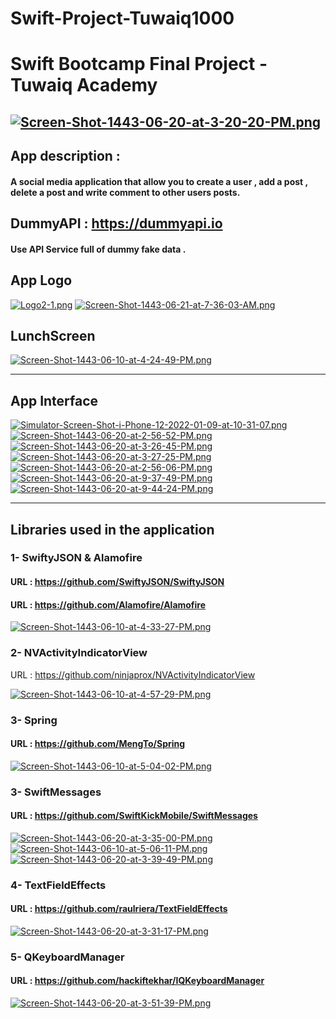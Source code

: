 # Swift-Project-Tuwaiq1000
# Swift Bootcamp Final Project - Tuwaiq Academy 
[![Screen-Shot-1443-06-20-at-3-20-20-PM.png](https://i.postimg.cc/FH2hYbHV/Screen-Shot-1443-06-20-at-3-20-20-PM.png)](https://postimg.cc/9Dt6S7TD)
---
## App description :
#### A social media application that allow you to create a user , add a post , delete a post and write comment to other users posts.

## DummyAPI : https://dummyapi.io 
#### Use API Service full of dummy fake data .

## App Logo 
[![Logo2-1.png](https://i.postimg.cc/0QhRjyLd/Logo2-1.png)](https://postimg.cc/CBC66SMz)
[![Screen-Shot-1443-06-21-at-7-36-03-AM.png](https://i.postimg.cc/wBJs7xH7/Screen-Shot-1443-06-21-at-7-36-03-AM.png)](https://postimg.cc/rdVpHkDk)

## LunchScreen 
[![Screen-Shot-1443-06-10-at-4-24-49-PM.png](https://i.postimg.cc/281Q88j3/Screen-Shot-1443-06-10-at-4-24-49-PM.png)](https://postimg.cc/F7QdTvLQ)

---
## App Interface 
[![Simulator-Screen-Shot-i-Phone-12-2022-01-09-at-10-31-07.png](https://i.postimg.cc/kgYyxgks/Simulator-Screen-Shot-i-Phone-12-2022-01-09-at-10-31-07.png)](https://postimg.cc/87WWGNkf)
[![Screen-Shot-1443-06-20-at-2-56-52-PM.png](https://i.postimg.cc/2y3yfk5H/Screen-Shot-1443-06-20-at-2-56-52-PM.png)](https://postimg.cc/1VhsGZw6)
[![Screen-Shot-1443-06-20-at-3-26-45-PM.png](https://i.postimg.cc/rmdVshSj/Screen-Shot-1443-06-20-at-3-26-45-PM.png)](https://postimg.cc/Kk2SsDp3)
[![Screen-Shot-1443-06-20-at-3-27-25-PM.png](https://i.postimg.cc/50FJbXVk/Screen-Shot-1443-06-20-at-3-27-25-PM.png)](https://postimg.cc/KkFw5v4n)
[![Screen-Shot-1443-06-20-at-2-56-06-PM.png](https://i.postimg.cc/wTgHJTzn/Screen-Shot-1443-06-20-at-2-56-06-PM.png)](https://postimg.cc/4nLrRGm1)
[![Screen-Shot-1443-06-20-at-9-37-49-PM.png](https://i.postimg.cc/xddC5mCh/Screen-Shot-1443-06-20-at-9-37-49-PM.png)](https://postimg.cc/5XZbN68S)
[![Screen-Shot-1443-06-20-at-9-44-24-PM.png](https://i.postimg.cc/7Zz8kYRh/Screen-Shot-1443-06-20-at-9-44-24-PM.png)](https://postimg.cc/pmP1QxRM)

---

## Libraries used in the application 
### 1- SwiftyJSON & Alamofire

#### URL : https://github.com/SwiftyJSON/SwiftyJSON
#### URL : https://github.com/Alamofire/Alamofire
[![Screen-Shot-1443-06-10-at-4-33-27-PM.png](https://i.postimg.cc/RZyn0jVm/Screen-Shot-1443-06-10-at-4-33-27-PM.png)](https://postimg.cc/PCbq3VwV)

### 2- NVActivityIndicatorView

URL : https://github.com/ninjaprox/NVActivityIndicatorView

[![Screen-Shot-1443-06-10-at-4-57-29-PM.png](https://i.postimg.cc/3xbQDWT0/Screen-Shot-1443-06-10-at-4-57-29-PM.png)](https://postimg.cc/tsPMKq79)

### 3- Spring

#### URL : https://github.com/MengTo/Spring
[![Screen-Shot-1443-06-10-at-5-04-02-PM.png](https://i.postimg.cc/kG1D6qXJ/Screen-Shot-1443-06-10-at-5-04-02-PM.png)](https://postimg.cc/Cn8w9yqX)

### 3- SwiftMessages

#### URL : https://github.com/SwiftKickMobile/SwiftMessages
[![Screen-Shot-1443-06-20-at-3-35-00-PM.png](https://i.postimg.cc/NjgHNHqt/Screen-Shot-1443-06-20-at-3-35-00-PM.png)](https://postimg.cc/3dcNNWxf)
[![Screen-Shot-1443-06-10-at-5-06-11-PM.png](https://i.postimg.cc/1zLydBJK/Screen-Shot-1443-06-10-at-5-06-11-PM.png)](https://postimg.cc/jW4VwHVW)
[![Screen-Shot-1443-06-20-at-3-39-49-PM.png](https://i.postimg.cc/bw7d7D4d/Screen-Shot-1443-06-20-at-3-39-49-PM.png)](https://postimg.cc/jDhsN5xr)

### 4- TextFieldEffects

#### URL : https://github.com/raulriera/TextFieldEffects
[![Screen-Shot-1443-06-20-at-3-31-17-PM.png](https://i.postimg.cc/7ZpXjhKL/Screen-Shot-1443-06-20-at-3-31-17-PM.png)](https://postimg.cc/FYVjLr5t)

### 5- QKeyboardManager

#### URL : https://github.com/hackiftekhar/IQKeyboardManager
[![Screen-Shot-1443-06-20-at-3-51-39-PM.png](https://i.postimg.cc/kX6dSjhR/Screen-Shot-1443-06-20-at-3-51-39-PM.png)](https://postimg.cc/rKkbX9Tq)
